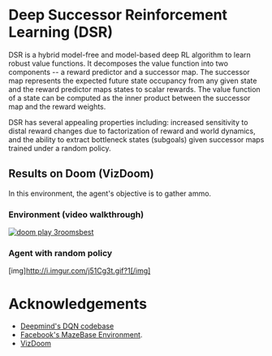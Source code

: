 # Deep Successor Reinforcement Learning (DSR)

DSR is a hybrid model-free and model-based deep RL algorithm to learn robust value functions. It decomposes the value function into two components -- a reward predictor and a successor map. The successor map represents the expected future state occupancy from any given state and the reward predictor maps states to scalar rewards. The value function of a state can be computed as the inner product between the successor map and the reward weights. 

DSR has several appealing properties including: increased sensitivity to distal reward changes due to factorization of reward and world dynamics, and the ability to extract bottleneck states (subgoals) given successor maps trained under a random policy. 

## Results on Doom (VizDoom)
In this environment, the agent's objective is to gather ammo. 
### Environment (video walkthrough) 
[![doom play 3roomsbest](http://img.youtube.com/vi/QcIwm-ucGgo/0.jpg)](https://youtu.be/QcIwm-ucGgo "Everything Is AWESOME")

### Agent with random policy

[img]http://i.imgur.com/j51Cg3t.gif?1[/img]

# Acknowledgements
* [Deepmind's DQN codebase](https://github.com/kuz/DeepMind-Atari-Deep-Q-Learner)
* [Facebook's MazeBase Environment](https://github.com/facebook/MazeBase).
* [VizDoom](vizdoom.cs.put.edu.pl)
